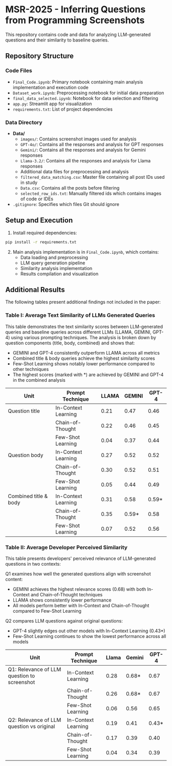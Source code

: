 # MSR-2025 - Inferring Questions from Programming Screenshots

This repository contains code and data for analyzing LLM-generated questions and their similarity to baseline queries.

## Repository Structure

### Code Files
- `Final_Code.ipynb`: Primary notebook containing main analysis implementation and execution code
- `Dataset_work.ipynb`: Preprocessing notebook for initial data preparation
- `final_data_selected.ipynb`: Notebook for data selection and filtering
- `app.py`: Streamlit app for visualization
- `requirements.txt`: List of project dependencies

### Data Directory
- **Data/**
  - `images/`: Contains screenshot images used for analysis
  - `GPT-4o/`: Contains all the responses and analysis for GPT responses
  - `Gemini/`: Contains all the responses and analysis for Gemini responses
  - `Llama-3.2/`: Contains all the responses and analysis for Llama responses
  - Additional data files for preprocessing and analysis
  - `filtered_data_matching.csv`: Master file containing all post IDs used in study
  - `Data.csv`: Contains all the posts before filtering
  - `selected_row_ids.txt`: Manually filtered ids which contains images of code or IDEs
- `.gitignore`: Specifies which files Git should ignore

## Setup and Execution

1. Install required dependencies:
```bash
pip install -r requirements.txt
```

2. Main analysis implementation is in `Final_Code.ipynb`, which contains:
   - Data loading and preprocessing
   - LLM query generation pipeline
   - Similarity analysis implementation
   - Results compilation and visualization

## Additional Results

The following tables present additional findings not included in the paper:

### Table I: Average Text Similarity of LLMs Generated Queries

This table demonstrates the text similarity scores between LLM-generated queries and baseline queries across different LLMs (LLAMA, GEMINI, GPT-4) using various prompting techniques. The analysis is broken down by question components (title, body, combined) and shows that:
- GEMINI and GPT-4 consistently outperform LLAMA across all metrics
- Combined title & body queries achieve the highest similarity scores
- Few-Shot Learning shows notably lower performance compared to other techniques
- The highest scores (marked with *) are achieved by GEMINI and GPT-4 in the combined analysis

| Unit | Prompt Technique | LLAMA | GEMINI | GPT-4 |
|------|-----------------|--------|---------|--------|
| Question title | In-Context Learning | 0.21 | 0.47 | 0.46 |
| | Chain-of-Thought | 0.22 | 0.46 | 0.45 |
| | Few-Shot Learning | 0.04 | 0.37 | 0.44 |
| Question body | In-Context Learning | 0.27 | 0.52 | 0.52 |
| | Chain-of-Thought | 0.30 | 0.52 | 0.51 |
| | Few-Shot Learning | 0.05 | 0.44 | 0.49 |
| Combined title & body | In-Context Learning | 0.31 | 0.58 | 0.59* |
| | Chain-of-Thought | 0.35 | 0.59* | 0.58 |
| | Few-Shot Learning | 0.07 | 0.52 | 0.56 |

### Table II: Average Developer Perceived Similarity

This table presents developers' perceived relevance of LLM-generated questions in two contexts:

Q1 examines how well the generated questions align with screenshot content:
- GEMINI achieves the highest relevance scores (0.68) with both In-Context and Chain-of-Thought techniques
- LLAMA shows consistently lower performance
- All models perform better with In-Context and Chain-of-Thought compared to Few-Shot Learning

Q2 compares LLM questions against original questions:
- GPT-4 slightly edges out other models with In-Context Learning (0.43*)
- Few-Shot Learning continues to show the lowest performance across all models

| Unit | Prompt Technique | Llama | Gemini | GPT-4 |
|------|-----------------|-------|---------|--------|
| Q1: Relevance of LLM question to screenshot | In-Context Learning | 0.28 | 0.68* | 0.67 |
| | Chain-of-Thought | 0.26 | 0.68* | 0.67 |
| | Few-Shot Learning | 0.06 | 0.56 | 0.65 |
| Q2: Relevance of LLM question vs original | In-Context Learning | 0.19 | 0.41 | 0.43* |
| | Chain-of-Thought | 0.17 | 0.39 | 0.40 |
| | Few-Shot Learning | 0.04 | 0.34 | 0.39 |
